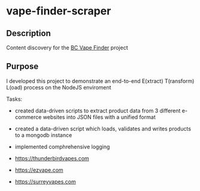 # vape-finder-scraper

## Description

Content discovery for the [BC Vape Finder](https://github.com/MiguellDomingues/vape-finder-client/) project

## Purpose

I developed this project to demonstrate an end-to-end E(xtract) T(ransform) L(oad) process on the NodeJS enviroment 

Tasks:
- created data-driven scripts to extract product data from 3 different e-commerce websites into JSON files with a unified format
- created a data-driven script which loads, validates and writes products to a mongodb instance
- implemented comphrehensive logging  

- https://thunderbirdvapes.com
- https://ezvape.com
- https://surreyvapes.com
